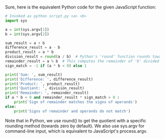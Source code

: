 Sure, here is the equivalent Python code for the given JavaScript function:

```python
# Invoked as python script.py <a> <b>
import sys

a = int(sys.argv[1])
b = int(sys.argv[2])

sum_result = a + b
difference_result = a - b
product_result = a * b
division_result = round(a / b)  # Python's 'round' function rounds towards zero by default
remainder_result = a % b  # This computes the remainder of 'b' divided into 'a'. The '%' operator is the modulo operator in python
sign_match = -1 if (a * b < 0) else 1

print('Sum: ', sum_result)
print('Difference: ', difference_result)
print('Product: ', product_result)
print('Quotient: ', division_result)
print('Remainder: ', remainder_result)
if a * b < 0 and remainder_result * sign_match > 0 :
    print('Sign of remainder matches the signs of operands')
else:
    print('Signs of remainder and operands do not match')
```
Note that in Python, we use round() to get the quotient with a specific rounding method (towards zero by default). We also use sys.argv for command-line input, which is equivalent to JavaScript's process.argv.
